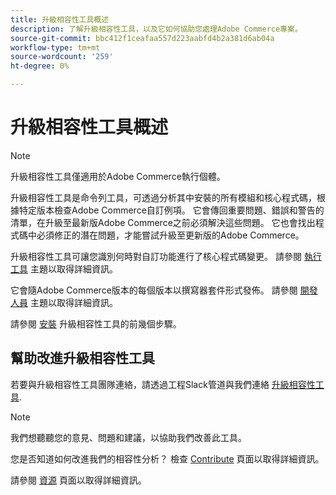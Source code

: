 ```yaml
---
title: 升級相容性工具概述
description: 了解升級相容性工具，以及它如何協助您處理Adobe Commerce專案。
source-git-commit: bbc412f1ceafaa557d223aabfd4b2a381d6ab04a
workflow-type: tm+mt
source-wordcount: '259'
ht-degree: 0%

---
```



# 升級相容性工具概述

>[!NOTE]
>
>升級相容性工具僅適用於Adobe Commerce執行個體。

升級相容性工具是命令列工具，可透過分析其中安裝的所有模組和核心程式碼，根據特定版本檢查Adobe Commerce自訂例項。 它會傳回重要問題、錯誤和警告的清單，在升級至最新版Adobe Commerce之前必須解決這些問題。 它也會找出程式碼中必須修正的潛在問題，才能嘗試升級至更新版的Adobe Commerce。

升級相容性工具可讓您識別何時對自訂功能進行了核心程式碼變更。 請參閱 [執行工具](../upgrade-compatibility-tool/run.md) 主題以取得詳細資訊。

它會隨Adobe Commerce版本的每個版本以撰寫器套件形式發佈。 請參閱 [開發人員](../upgrade-compatibility-tool/developer.md) 主題以取得詳細資訊。

請參閱 [安裝](../upgrade-compatibility-tool/install.md) 升級相容性工具的前幾個步驟。

## 幫助改進升級相容性工具

若要與升級相容性工具團隊連絡，請透過工程Slack管道與我們連絡 [升級相容性工具](https://magentocommeng.slack.com/archives/C019Y143U9F).

>[!NOTE]
>
>我們想聽聽您的意見、問題和建議，以協助我們改善此工具。

您是否知道如何改進我們的相容性分析？ 檢查 [Contribute](https://devdocs.magento.com/guides/v2.4/coding-standards/contributing.html) 頁面以取得詳細資訊。

請參閱 [資源](https://devdocs.magento.com/community/resources/resources.html) 頁面以取得詳細資訊。

